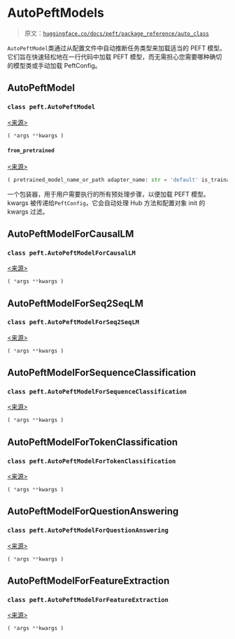 # AutoPeftModels

> 原文：[`huggingface.co/docs/peft/package_reference/auto_class`](https://huggingface.co/docs/peft/package_reference/auto_class)

`AutoPeftModel`类通过从配置文件中自动推断任务类型来加载适当的 PEFT 模型。它们旨在快速轻松地在一行代码中加载 PEFT 模型，而无需担心您需要哪种确切的模型类或手动加载 PeftConfig。

## AutoPeftModel

### `class peft.AutoPeftModel`

[<来源>](https://github.com/huggingface/peft/blob/v0.8.2/src/peft/auto.py#L136)

```py
( *args **kwargs )
```

#### `from_pretrained`

[<来源>](https://github.com/huggingface/peft/blob/v0.8.2/src/peft/auto.py#L58)

```py
( pretrained_model_name_or_path adapter_name: str = 'default' is_trainable: bool = False config: Optional[PeftConfig] = None **kwargs )
```

一个包装器，用于用户需要执行的所有预处理步骤，以便加载 PEFT 模型。kwargs 被传递给`PeftConfig`，它会自动处理 Hub 方法和配置对象 init 的 kwargs 过滤。

## AutoPeftModelForCausalLM

### `class peft.AutoPeftModelForCausalLM`

[<来源>](https://github.com/huggingface/peft/blob/v0.8.2/src/peft/auto.py#L141)

```py
( *args **kwargs )
```

## AutoPeftModelForSeq2SeqLM

### `class peft.AutoPeftModelForSeq2SeqLM`

[<来源>](https://github.com/huggingface/peft/blob/v0.8.2/src/peft/auto.py#L146)

```py
( *args **kwargs )
```

## AutoPeftModelForSequenceClassification

### `class peft.AutoPeftModelForSequenceClassification`

[<来源>](https://github.com/huggingface/peft/blob/v0.8.2/src/peft/auto.py#L151)

```py
( *args **kwargs )
```

## AutoPeftModelForTokenClassification

### `class peft.AutoPeftModelForTokenClassification`

[<来源>](https://github.com/huggingface/peft/blob/v0.8.2/src/peft/auto.py#L156)

```py
( *args **kwargs )
```

## AutoPeftModelForQuestionAnswering

### `class peft.AutoPeftModelForQuestionAnswering`

[<来源>](https://github.com/huggingface/peft/blob/v0.8.2/src/peft/auto.py#L161)

```py
( *args **kwargs )
```

## AutoPeftModelForFeatureExtraction

### `class peft.AutoPeftModelForFeatureExtraction`

[<来源>](https://github.com/huggingface/peft/blob/v0.8.2/src/peft/auto.py#L166)

```py
( *args **kwargs )
```
